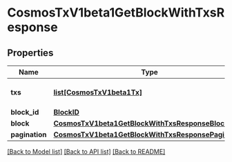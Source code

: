 # CosmosTxV1beta1GetBlockWithTxsResponse

## Properties
Name | Type | Description | Notes
------------ | ------------- | ------------- | -------------
**txs** | [**list[CosmosTxV1beta1Tx]**](CosmosTxV1beta1Tx.md) | txs are the transactions in the block. | [optional] 
**block_id** | [**BlockID**](BlockID.md) |  | [optional] 
**block** | [**CosmosTxV1beta1GetBlockWithTxsResponseBlock**](CosmosTxV1beta1GetBlockWithTxsResponseBlock.md) |  | [optional] 
**pagination** | [**CosmosTxV1beta1GetBlockWithTxsResponsePagination**](CosmosTxV1beta1GetBlockWithTxsResponsePagination.md) |  | [optional] 

[[Back to Model list]](../README.md#documentation-for-models) [[Back to API list]](../README.md#documentation-for-api-endpoints) [[Back to README]](../README.md)

